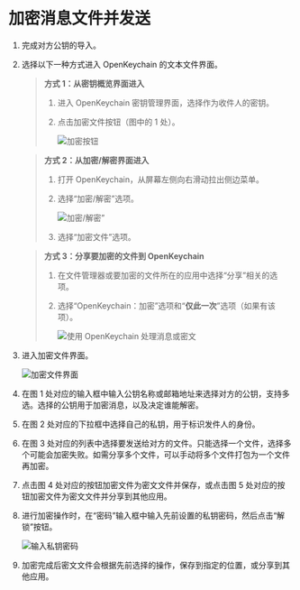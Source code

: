 # 加密消息文件并发送

1. 完成对方公钥的导入。

2. 选择以下一种方式进入 OpenKeychain 的文本文件界面。

    > **方式 1：从密钥概览界面进入**
    >
    > 1. 进入 OpenKeychain 密钥管理界面，选择作为收件人的密钥。
    > 2. 点击加密文件按钮（图中的 1 处）。
    >
    >    ![加密按钮](encrypting-message/encrypting-button-from-key-overview.png)

    > **方式 2：从加密/解密界面进入**
    >
    > 1. 打开 OpenKeychain，从屏幕左侧向右滑动拉出侧边菜单。
    > 2. 选择“加密/解密”选项。
    >
    >    ![加密/解密”](shared/encrypting-and-decrypting.png)
    >
    > 3. 选择“加密文件”选项。

    > **方式 3：分享要加密的文件到 OpenKeychain**
    >
    > 1. 在文件管理器或要加密的文件所在的应用中选择“分享”相关的选项。
    > 2. 选择“OpenKeychain：加密”选项和“**仅此一次**”选项（如果有该项）。
    >
    >    ![使用 OpenKeychain 处理消息或密文](shared/using-openkeychain-to-handle-message.png)

3. 进入加密文件界面。

    ![加密文件界面](encrypting-message/encrypting-file.png)

4. 在图 1 处对应的输入框中输入公钥名称或邮箱地址来选择对方的公钥，支持多选。选择的公钥用于加密消息，以及决定谁能解密。

5. 在图 2 处对应的下拉框中选择自己的私钥，用于标识发件人的身份。

6. 在图 3 处对应的列表中选择要发送给对方的文件。只能选择一个文件，选择多个可能会加密失败。如需分享多个文件，可以手动将多个文件打包为一个文件再加密。

7. 点击图 4 处对应的按钮加密文件为密文文件并保存，或点击图 5 处对应的按钮加密文件为密文文件并分享到其他应用。

8. 进行加密操作时，在“密码”输入框中输入先前设置的私钥密码，然后点击“解锁”按钮。

    ![输入私钥密码](shared/entering-private-key-passphrase.png)

9. 加密完成后密文文件会根据先前选择的操作，保存到指定的位置，或分享到其他应用。